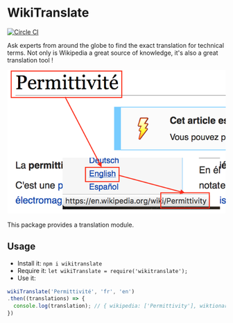 # WikiTranslate

[![Circle CI](https://circleci.com/gh/wikitranslate/wikitranslate/tree/master.svg?style=svg)](https://circleci.com/gh/wikitranslate/wikitranslate/tree/master)

Ask experts from around the globe to find the exact translation for technical terms.
Not only is Wikipedia a great source of knowledge, it's also a great translation tool !

![Wiki 1](./doc/wiki.png)

This package provides a translation module.

## Usage

 - Install it: `npm i wikitranslate`
 - Require it: `let wikiTranslate = require('wikitranslate');`
 - Use it:

  ```js
  wikiTranslate('Permittivité', 'fr', 'en')
  .then((translations) => {
    console.log(translation); // { wikipedia: ['Permittivity'], wiktionary: ['Permittivity'] }
  })
  ```
